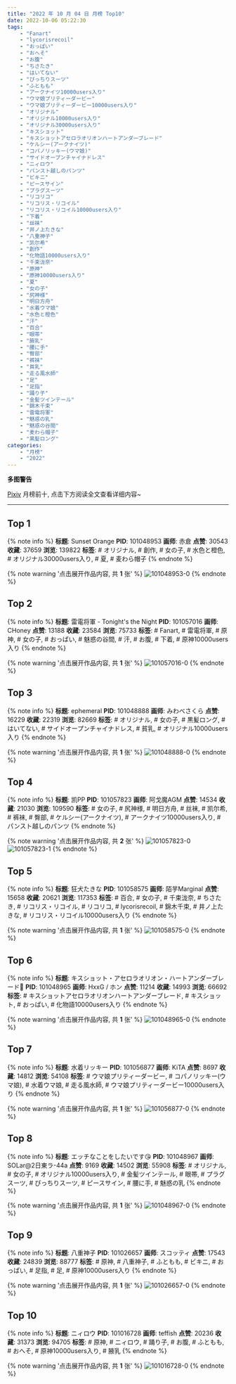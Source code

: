 ```yaml
---
title: "2022 年 10 月 04 日 月榜 Top10"
date: 2022-10-06 05:22:30
tags:
    - "Fanart"
    - "lycorisrecoil"
    - "おっぱい"
    - "おへそ"
    - "お腹"
    - "ちさたき"
    - "はいてない"
    - "ぴっちりスーツ"
    - "ふともも"
    - "アークナイツ10000users入り"
    - "ウマ娘プリティーダービー"
    - "ウマ娘プリティーダービー10000users入り"
    - "オリジナル"
    - "オリジナル10000users入り"
    - "オリジナル30000users入り"
    - "キスショット"
    - "キスショットアセロラオリオンハートアンダーブレード"
    - "ケルシー(アークナイツ)"
    - "コパノリッキー(ウマ娘)"
    - "サイドオープンチャイナドレス"
    - "ニィロウ"
    - "パンスト越しのパンツ"
    - "ビキニ"
    - "ピースサイン"
    - "プラグスーツ"
    - "リコリコ"
    - "リコリス・リコイル"
    - "リコリス・リコイル10000users入り"
    - "下着"
    - "丝袜"
    - "井ノ上たきな"
    - "八重神子"
    - "凯尔希"
    - "創作"
    - "化物語10000users入り"
    - "千束泷奈"
    - "原神"
    - "原神10000users入り"
    - "夏"
    - "女の子"
    - "尻神様"
    - "明日方舟"
    - "水着ウマ娘"
    - "水色と橙色"
    - "汗"
    - "百合"
    - "眼帯"
    - "腋乳"
    - "腰に手"
    - "臀部"
    - "裤袜"
    - "貧乳"
    - "走る風水師"
    - "足"
    - "足指"
    - "踊り子"
    - "金髪ツインテール"
    - "錦木千束"
    - "雷電将軍"
    - "魅惑の乳"
    - "魅惑の谷間"
    - "麦わら帽子"
    - "黒髪ロング"
categories:
    - "月榜"
    - "2022"
---
```


<i class="fa fa-triangle-exclamation"></i>**多图警告**<i class="fa fa-triangle-exclamation"></i>

[Pixiv](https://www.pixiv.net/) 月榜前十, 点击下方阅读全文查看详细内容~

<!-- more -->

---

## Top 1

{% note info %}
**标题**: Sunset Orange
**PID**: 101048953 **画师**: 赤倉
**点赞**: 30543 **收藏**: 37659 **浏览**: 139822
**标签**: # オリジナル, # 創作, # 女の子, # 水色と橙色, # オリジナル30000users入り, # 夏, # 麦わら帽子
{% endnote %}

{% note warning '点击展开作品内容, 共 **1** 张' %}
![101048953-0](https://i.pixiv.re/img-original/img/2022/09/07/00/25/52/101048953_p0.png)
{% endnote %}

## Top 2

{% note info %}
**标题**: 雷電将軍 - Tonight's the Night
**PID**: 101057016 **画师**: CHoney
**点赞**: 13188 **收藏**: 23584 **浏览**: 75733
**标签**: # Fanart, # 雷電将軍, # 原神, # 女の子, # おっぱい, # 魅惑の谷間, # 汗, # お腹, # 下着, # 原神10000users入り
{% endnote %}

{% note warning '点击展开作品内容, 共 **1** 张' %}
![101057016-0](https://i.pixiv.re/img-original/img/2022/09/07/12/00/01/101057016_p0.png)
{% endnote %}

## Top 3

{% note info %}
**标题**: ephemeral
**PID**: 101048888 **画师**: みわべさくら
**点赞**: 16229 **收藏**: 22319 **浏览**: 82669
**标签**: # オリジナル, # 女の子, # 黒髪ロング, # はいてない, # サイドオープンチャイナドレス, # 貧乳, # オリジナル10000users入り
{% endnote %}

{% note warning '点击展开作品内容, 共 **1** 张' %}
![101048888-0](https://i.pixiv.re/img-original/img/2022/09/07/00/00/05/101048888_p0.jpg)
{% endnote %}

## Top 4

{% note info %}
**标题**: 凯PP
**PID**: 101057823 **画师**: 阿戈魔AGM
**点赞**: 14534 **收藏**: 21030 **浏览**: 109590
**标签**: # 女の子, # 尻神様, # 明日方舟, # 丝袜, # 凯尔希, # 裤袜, # 臀部, # ケルシー(アークナイツ), # アークナイツ10000users入り, # パンスト越しのパンツ
{% endnote %}

{% note warning '点击展开作品内容, 共 **2** 张' %}
![101057823-0](https://i.pixiv.re/img-original/img/2022/09/07/13/06/12/101057823_p0.jpg)
![101057823-1](https://i.pixiv.re/img-original/img/2022/09/07/13/06/12/101057823_p1.jpg)
{% endnote %}

## Top 5

{% note info %}
**标题**: 狂犬たきな
**PID**: 101058575 **画师**: 陌芋Marginal
**点赞**: 15658 **收藏**: 20621 **浏览**: 117353
**标签**: # 百合, # 女の子, # 千束泷奈, # ちさたき, # リコリス・リコイル, # リコリコ, # lycorisrecoil, # 錦木千束, # 井ノ上たきな, # リコリス・リコイル10000users入り
{% endnote %}

{% note warning '点击展开作品内容, 共 **1** 张' %}
![101058575-0](https://i.pixiv.re/img-original/img/2022/09/07/14/09/05/101058575_p0.jpg)
{% endnote %}

## Top 6

{% note info %}
**标题**: キスショット・アセロラオリオン・ハートアンダーブレード🦇
**PID**: 101048965 **画师**: HxxG / ホン
**点赞**: 11214 **收藏**: 14993 **浏览**: 66692
**标签**: # キスショットアセロラオリオンハートアンダーブレード, # キスショット, # おっぱい, # 化物語10000users入り
{% endnote %}

{% note warning '点击展开作品内容, 共 **1** 张' %}
![101048965-0](https://i.pixiv.re/img-original/img/2022/09/07/00/00/17/101048965_p0.png)
{% endnote %}

## Top 7

{% note info %}
**标题**: 水着リッキー
**PID**: 101056877 **画师**: KiTA
**点赞**: 8697 **收藏**: 14812 **浏览**: 54108
**标签**: # ウマ娘プリティーダービー, # コパノリッキー(ウマ娘), # 水着ウマ娘, # 走る風水師, # ウマ娘プリティーダービー10000users入り
{% endnote %}

{% note warning '点击展开作品内容, 共 **1** 张' %}
![101056877-0](https://i.pixiv.re/img-original/img/2022/09/07/11/47/39/101056877_p0.jpg)
{% endnote %}

## Top 8

{% note info %}
**标题**: エッチなことをしたいです😘
**PID**: 101048967 **画师**: SOLar@2日東ラ-44a
**点赞**: 9169 **收藏**: 14502 **浏览**: 55908
**标签**: # オリジナル, # 女の子, # オリジナル10000users入り, # 金髪ツインテール, # 眼帯, # プラグスーツ, # ぴっちりスーツ, # ピースサイン, # 腰に手, # 魅惑の乳
{% endnote %}

{% note warning '点击展开作品内容, 共 **1** 张' %}
![101048967-0](https://i.pixiv.re/img-original/img/2022/09/07/00/00/17/101048967_p0.png)
{% endnote %}

## Top 9

{% note info %}
**标题**: 八重神子
**PID**: 101026657 **画师**: スコッティ
**点赞**: 17543 **收藏**: 24839 **浏览**: 88777
**标签**: # 原神, # 八重神子, # ふともも, # ビキニ, # おっぱい, # 足指, # 足, # 原神10000users入り
{% endnote %}

{% note warning '点击展开作品内容, 共 **1** 张' %}
![101026657-0](https://i.pixiv.re/img-original/img/2022/09/06/00/00/06/101026657_p0.jpg)
{% endnote %}

## Top 10

{% note info %}
**标题**: ニィロウ
**PID**: 101016728 **画师**: teffish
**点赞**: 20236 **收藏**: 31373 **浏览**: 94705
**标签**: # 原神, # ニィロウ, # 踊り子, # お腹, # ふともも, # おへそ, # 原神10000users入り, # 腋乳
{% endnote %}

{% note warning '点击展开作品内容, 共 **1** 张' %}
![101016728-0](https://i.pixiv.re/img-original/img/2022/09/05/17/18/48/101016728_p0.jpg)
{% endnote %}
